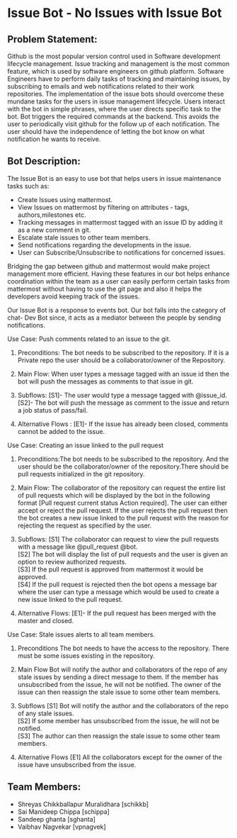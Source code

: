 # Issue Bot - No Issues with Issue Bot 
Problem Statement:
----------
Github is the most popular version control used in Software development lifecycle management.
Issue tracking and management is the most common feature, which is used by software engineers on github platform.
Software Engineers have to perform daily tasks of tracking and maintaining issues, by subscribing to emails and web notifications related to their work repositories.
The implementation of the issue bots should overcome these mundane tasks for the users in issue management lifecycle.
Users interact with the bot in simple phrases, where the user directs specific task to the bot.
Bot triggers the required commands at the backend. This avoids the user to periodically visit github for the follow up of each notification.
The user should have the independence of letting the bot know on what notification he wants to receive. 

Bot Description:
-----------
The Issue Bot is an easy to use bot that helps users in issue maintenance tasks such as:  
* Create Issues using mattermost.
* View  Issues on mattermost by filtering on attributes - tags, authors,milestones etc. 
* Tracking messages in mattermost tagged with an issue ID by adding it as a new comment in git. 
* Escalate stale issues to other team members.
* Send notifications regarding the developments in the issue.
* User can Subscribe/Unsubscribe to notifications for concerned issues.

Bridging the gap between github and mattermost would make project management more efficient. Having these features in our bot helps enhance coordination within the team as a user can easily perform certain tasks from mattermost without having to use the git page and also it helps the developers avoid keeping track of the issues. 

Our Issue Bot is a response to events bot. Our bot falls into the category of chat- Dev Bot since, it acts as a mediator between the people  by sending notifications.

Use Case: Push comments related to an issue to the git.
1. Preconditions:
The bot needs to be subscribed to the repository. If it is a Private repo the user should be a collaborator/owner of the Repository. 

2. Main Flow:
When user types a message tagged with an issue id then the bot will push the messages as comments to that issue in git.

3. Subflows:
[S1]- The user would type a message tagged with @issue_id.  
[S2]- The bot will push the message as comment to the issue and return a job status of pass/fail.  

4. Alternative Flows : 
[E1]- If the issue has already been closed, comments cannot be added to the issue.

Use Case:  Creating an issue linked to the pull request

1. Preconditions:The bot needs to be subscribed to the repository. And the user should be the collaborator/owner of the repository.There should be pull requests initialized in the git repository.
		  
2. Main Flow:
The collaborator of the repository can request the entire list of pull requests which will be displayed by the bot in the following format [Pull request  current status   Action required]. The user can either accept or reject the pull request. If the user rejects the pull request then the bot creates a new issue linked to the pull request with the reason for rejecting the request as specified by the user.

3. Subflows:
[S1] The collaborator can request to view the pull requests with a message like  @pull_request @bot.  
[S2] The bot will display the list of pull requests and the user is given an option to review authorized requests.  
[S3] If the pull request is approved from mattermost it would be approved.  
[S4] If the pull request is rejected then the bot opens a message bar where the user can type a message which would be used to create a new issue linked to the pull request.  
                   
4. Alternative Flows: 
[E1]- If the pull request has been merged with the master and closed. 

Use Case: Stale issues alerts to all team members.

1. Preconditions
   The bot needs to have the access to the repository. There must be some issues existing in the repository. 

2. Main Flow
   Bot will notify the author and collaborators of the repo of any stale issues by sending a direct message to them. If the member has unsubscribed from the issue, he will not be notified. The owner of the issue can then reassign the stale issue to some other team members.

3. Subflows
  [S1] Bot will notify the author and the collaborators of the repo of any stale issues.  
  [S2] If some member has unsubscribed from the issue, he will not be notified.  
  [S3] The author can then reassign the stale issue to some other team members.  

4. Alternative Flows
  [E1] All the collaborators except for the owner of the issue have unsubscribed from the issue.



Team Members:
-----------------
* Shreyas Chikkballapur Muralidhara [schikkb]  
* Sai Manideep Chippa [schippa] 
* Sandeep ghanta [sghanta]  
* Vaibhav Nagvekar [vpnagvek] 
